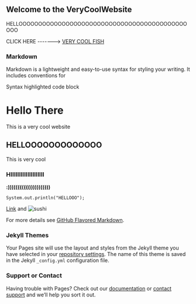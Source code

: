 ## Welcome to the VeryCoolWebsite

HELLOOOOOOOOOOOOOOOOOOOOOOOOOOOOOOOOOOOOOOOOOOOOOO

CLICK HERE -------> [VERY COOL FISH](https://www.google.com/imgres?imgurl=https%3A%2F%2Fmemesbams.com%2Fwp-content%2Fuploads%2F2017%2F10%2Ffunny-pictures-of-fish-1.jpg&imgrefurl=https%3A%2F%2Fmemesbams.com%2Ffishing-memes%2F&tbnid=6YlOfC2BqfAihM&vet=12ahUKEwj7hfGdjZvoAhVDIq0KHVdvB2EQMygKegUIARCGAg..i&docid=HjUw5ZtElUgh3M&w=600&h=465&q=very%20funny%20fishi&ved=2ahUKEwj7hfGdjZvoAhVDIq0KHVdvB2EQMygKegUIARCGAg)

### Markdown

Markdown is a lightweight and easy-to-use syntax for styling your writing. It includes conventions for


Syntax highlighted code block

# Hello There

This is a very cool website

## HELLOOOOOOOOOOOOO

This is very cool

### HIIIIIIIIIIIIIIIIIIII

**:))))))))))))))))))))))**

`System.out.println("HELLOOO");`



[Link](url) and ![sushi](https://www.google.com/imgres?imgurl=https%3A%2F%2Fmemesbams.com%2Fwp-content%2Fuploads%2F2017%2F10%2Ffunny-pictures-of-fish-1.jpg&imgrefurl=https%3A%2F%2Fmemesbams.com%2Ffishing-memes%2F&tbnid=6YlOfC2BqfAihM&vet=12ahUKEwj7hfGdjZvoAhVDIq0KHVdvB2EQMygKegUIARCGAg..i&docid=HjUw5ZtElUgh3M&w=600&h=465&q=very%20funny%20fishi&ved=2ahUKEwj7hfGdjZvoAhVDIq0KHVdvB2EQMygKegUIARCGAg)


For more details see [GitHub Flavored Markdown](https://guides.github.com/features/mastering-markdown/).

### Jekyll Themes

Your Pages site will use the layout and styles from the Jekyll theme you have selected in your [repository settings](https://github.com/NuclearPineapples/VeryCoolWebsite/settings). The name of this theme is saved in the Jekyll `_config.yml` configuration file.

### Support or Contact

Having trouble with Pages? Check out our [documentation](https://help.github.com/categories/github-pages-basics/) or [contact support](https://github.com/contact) and we’ll help you sort it out.

